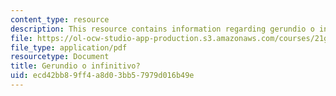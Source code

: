 ```yaml
---
content_type: resource
description: This resource contains information regarding gerundio o infinitivo?.
file: https://ol-ocw-studio-app-production.s3.amazonaws.com/courses/21g-704-spanish-iv-spring-2005/ecd42bb89ff4a8d03bb57979d016b49e_MIT21G_704S05_gerundio_inf.pdf
file_type: application/pdf
resourcetype: Document
title: Gerundio o infinitivo?
uid: ecd42bb8-9ff4-a8d0-3bb5-7979d016b49e
---
```

